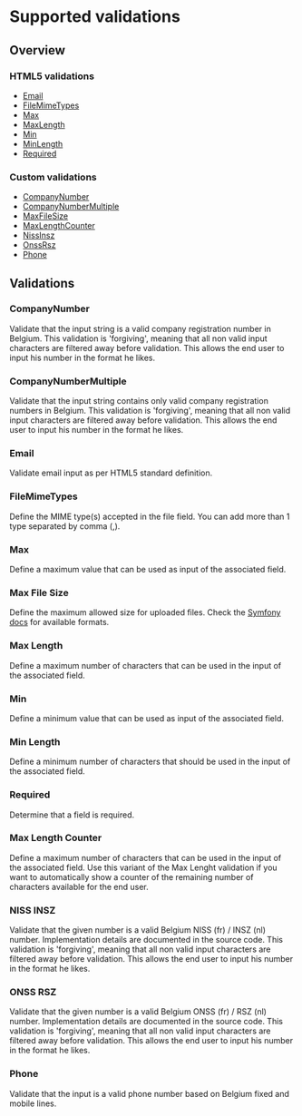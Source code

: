 # Supported validations

## Overview

### HTML5 validations
* [Email](#email)
* [FileMimeTypes](#filemimetypes)
* [Max](#max)
* [MaxLength](#maxlength)
* [Min](#min)
* [MinLength](#minlength)
* [Required](#required)

### Custom validations
* [CompanyNumber](#companynumber)
* [CompanyNumberMultiple](#companynumbermultiple)
* [MaxFileSize](#maxfilesize)
* [MaxLengthCounter](#maxlengthcounter)
* [NissInsz](#nissinsz)
* [OnssRsz](#onssrsz)
* [Phone](#phone)

## Validations

### CompanyNumber <a name="companynumber"/>
Validate that the input string is a valid company registration number in Belgium.
This validation is 'forgiving', meaning that all non valid input characters are filtered away before validation. This allows the end user to input his number in the format he likes.

### CompanyNumberMultiple <a name="companynumbermultiple"/>
Validate that the input string contains only valid company registration numbers in Belgium. 
This validation is 'forgiving', meaning that all non valid input characters are filtered away before validation. This allows the end user to input his number in the format he likes.

### Email <a name="email"/>
Validate email input as per HTML5 standard definition.

### FileMimeTypes <a name="filemimetypes"/>
Define the MIME type(s) accepted in the file field. You can add more than 1 type separated by comma (,).

### Max <a name="max"/>
Define a maximum value that can be used as input of the associated field.

### Max File Size <a name="maxfilesize"/>
Define the maximum allowed size for uploaded files. Check the [Symfony docs](https://symfony.com/doc/current/reference/constraints/File.html#maxsize) for available formats. 

### Max Length <a name="maxlength"/>
Define a maximum number of characters that can be used in the input of the associated field.

### Min <a name="min"/>
Define a minimum value that can be used as input of the associated field.

### Min Length <a name="minlength"/>
Define a minimum number of characters that should be used in the input of the associated field.

### Required <a name="required"/>
Determine that a field is required.

### Max Length Counter <a name="maxlengthcounter"/>
Define a maximum number of characters that can be used in the input of the associated field.
Use this variant of the Max Lenght validation if you want to automatically show a counter of the remaining number of characters available for the end user.

### NISS INSZ <a name="nissinsz"/>
Validate that the given number is a valid Belgium NISS (fr) / INSZ (nl) number. Implementation details are documented in the source code.
This validation is 'forgiving', meaning that all non valid input characters are filtered away before validation. This allows the end user to input his number in the format he likes.

### ONSS RSZ <a name="onssrsz"/>
Validate that the given number is a valid Belgium ONSS (fr) / RSZ (nl) number. Implementation details are documented in the source code.
This validation is 'forgiving', meaning that all non valid input characters are filtered away before validation. This allows the end user to input his number in the format he likes.

### Phone <a name="phone"/>
Validate that the input is a valid phone number based on Belgium fixed and mobile lines.
